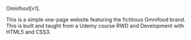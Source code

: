 Omnifood[v1].

This is a simple one-page website featuring the fictitious Omnifood brand. This is built and taught from a Udemy course RWD and Development with HTML5 and CSS3.
